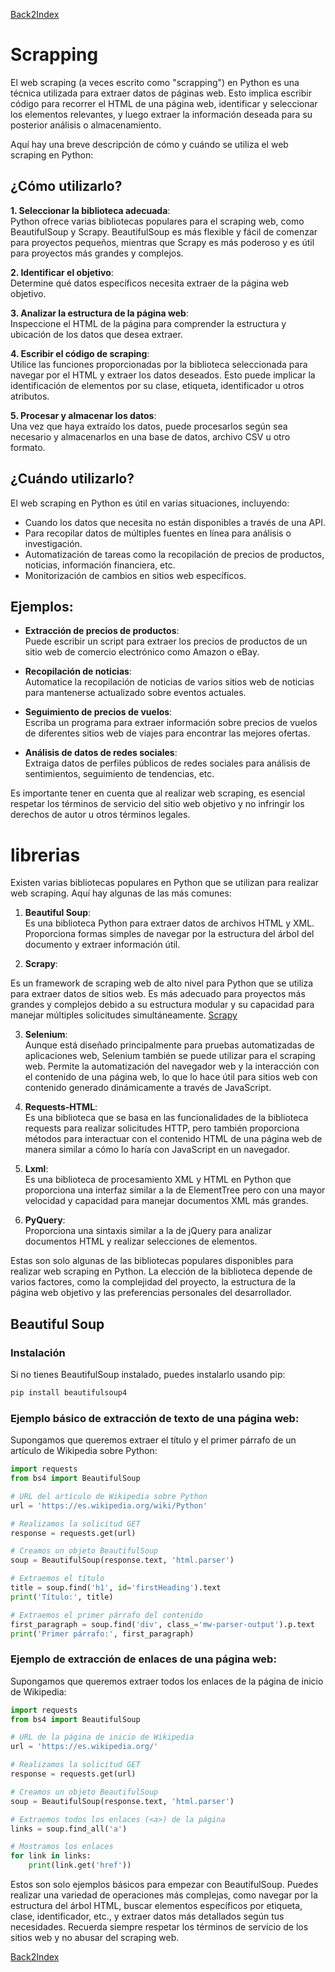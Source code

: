 [Back2Index](https://github.com/jdmc/learning/blob/master/notes.md) 

# Scrapping

El web scraping (a veces escrito como "scrapping") en Python es una técnica utilizada para extraer datos de páginas web. Esto implica escribir código para recorrer el HTML de una página web, identificar y seleccionar los elementos relevantes, y luego extraer la información deseada para su posterior análisis o almacenamiento.

Aquí hay una breve descripción de cómo y cuándo se utiliza el web scraping en Python:

## ¿Cómo utilizarlo?

**1. Seleccionar la biblioteca adecuada**:    
  Python ofrece varias bibliotecas populares para el scraping web, como BeautifulSoup y Scrapy. BeautifulSoup es más flexible y fácil de comenzar para proyectos pequeños, mientras que Scrapy es más poderoso y es útil para proyectos más grandes y complejos.

**2. Identificar el objetivo**:     
  Determine qué datos específicos necesita extraer de la página web objetivo.

**3. Analizar la estructura de la página web**:     
  Inspeccione el HTML de la página para comprender la estructura y ubicación de los datos que desea extraer.

**4. Escribir el código de scraping**:     
  Utilice las funciones proporcionadas por la biblioteca seleccionada para navegar por el HTML y extraer los datos deseados. Esto puede implicar la identificación de elementos por su clase, etiqueta, identificador u otros atributos.

**5. Procesar y almacenar los datos**:     
  Una vez que haya extraído los datos, puede procesarlos según sea necesario y almacenarlos en una base de datos, archivo CSV u otro formato.

## ¿Cuándo utilizarlo?
El web scraping en Python es útil en varias situaciones, incluyendo:

* Cuando los datos que necesita no están disponibles a través de una API.
* Para recopilar datos de múltiples fuentes en línea para análisis o investigación.
* Automatización de tareas como la recopilación de precios de productos, noticias, información financiera, etc.
* Monitorización de cambios en sitios web específicos.


## Ejemplos:
* **Extracción de precios de productos**:     
  Puede escribir un script para extraer los precios de productos de un sitio web de comercio electrónico como Amazon o eBay.

* **Recopilación de noticias**:     
  Automatice la recopilación de noticias de varios sitios web de noticias para mantenerse actualizado sobre eventos actuales.

* **Seguimiento de precios de vuelos**:     
  Escriba un programa para extraer información sobre precios de vuelos de diferentes sitios web de viajes para encontrar las mejores ofertas.

* **Análisis de datos de redes sociales**:     
  Extraiga datos de perfiles públicos de redes sociales para análisis de sentimientos, seguimiento de tendencias, etc.

Es importante tener en cuenta que al realizar web scraping, es esencial respetar los términos de servicio del sitio web objetivo y no infringir los derechos de autor u otros términos legales.

# librerias 

Existen varias bibliotecas populares en Python que se utilizan para realizar web scraping. Aquí hay algunas de las más comunes:

1. **Beautiful Soup**:     
  Es una biblioteca Python para extraer datos de archivos HTML y XML. Proporciona formas simples de navegar por la estructura del árbol del documento y extraer información útil.

2. **Scrapy**:
    
  Es un framework de scraping web de alto nivel para Python que se utiliza para extraer datos de sitios web. Es más adecuado para proyectos más grandes y complejos debido a su estructura modular y su capacidad para manejar múltiples solicitudes simultáneamente. 
  [Scrapy](https://scrapy.org/ ) 

3. **Selenium**:     
  Aunque está diseñado principalmente para pruebas automatizadas de aplicaciones web, Selenium también se puede utilizar para el scraping web. Permite la automatización del navegador web y la interacción con el contenido de una página web, lo que lo hace útil para sitios web con contenido generado dinámicamente a través de JavaScript.

4. **Requests-HTML**:     
  Es una biblioteca que se basa en las funcionalidades de la biblioteca requests para realizar solicitudes HTTP, pero también proporciona métodos para interactuar con el contenido HTML de una página web de manera similar a cómo lo haría con JavaScript en un navegador.

5. **Lxml**:     
  Es una biblioteca de procesamiento XML y HTML en Python que proporciona una interfaz similar a la de ElementTree pero con una mayor velocidad y capacidad para manejar documentos XML más grandes.

6. **PyQuery**:     
  Proporciona una sintaxis similar a la de jQuery para analizar documentos HTML y realizar selecciones de elementos.

Estas son solo algunas de las bibliotecas populares disponibles para realizar web scraping en Python. La elección de la biblioteca depende de varios factores, como la complejidad del proyecto, la estructura de la página web objetivo y las preferencias personales del desarrollador.

## Beautiful Soup

### Instalación

Si no tienes BeautifulSoup instalado, puedes instalarlo usando pip:

```bash
pip install beautifulsoup4

```

### Ejemplo básico de extracción de texto de una página web:

Supongamos que queremos extraer el título y el primer párrafo de un artículo de Wikipedia sobre Python:

```python
import requests
from bs4 import BeautifulSoup

# URL del artículo de Wikipedia sobre Python
url = 'https://es.wikipedia.org/wiki/Python'

# Realizamos la solicitud GET
response = requests.get(url)

# Creamos un objeto BeautifulSoup
soup = BeautifulSoup(response.text, 'html.parser')

# Extraemos el título
title = soup.find('h1', id='firstHeading').text
print('Título:', title)

# Extraemos el primer párrafo del contenido
first_paragraph = soup.find('div', class_='mw-parser-output').p.text
print('Primer párrafo:', first_paragraph)

```

### Ejemplo de extracción de enlaces de una página web:

Supongamos que queremos extraer todos los enlaces de la página de inicio de Wikipedia:

```python
import requests
from bs4 import BeautifulSoup

# URL de la página de inicio de Wikipedia
url = 'https://es.wikipedia.org/'

# Realizamos la solicitud GET
response = requests.get(url)

# Creamos un objeto BeautifulSoup
soup = BeautifulSoup(response.text, 'html.parser')

# Extraemos todos los enlaces (<a>) de la página
links = soup.find_all('a')

# Mostramos los enlaces
for link in links:
    print(link.get('href'))

```

Estos son solo ejemplos básicos para empezar con BeautifulSoup. Puedes realizar una variedad de operaciones más complejas, como navegar por la estructura del árbol HTML, buscar elementos específicos por etiqueta, clase, identificador, etc., y extraer datos más detallados según tus necesidades. Recuerda siempre respetar los términos de servicio de los sitios web y no abusar del scraping web.


[Back2Index](https://github.com/jdmc/learning/blob/master/notes.md) 
